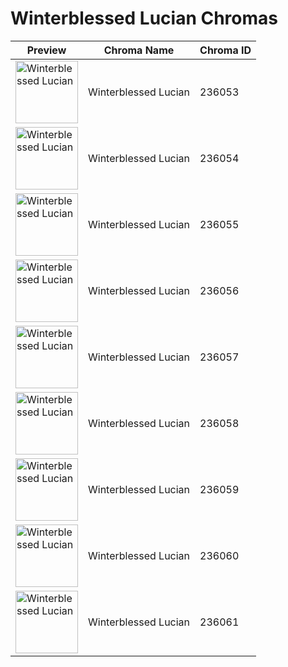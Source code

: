 # Winterblessed Lucian Chromas

| Preview | Chroma Name | Chroma ID |
|---|---|---|
| <img src='https://raw.communitydragon.org/latest/plugins/rcp-be-lol-game-data/global/default/v1/champion-chroma-images/236/236053.png' alt='Winterblessed Lucian' width='100'> | Winterblessed Lucian | 236053 |
| <img src='https://raw.communitydragon.org/latest/plugins/rcp-be-lol-game-data/global/default/v1/champion-chroma-images/236/236054.png' alt='Winterblessed Lucian' width='100'> | Winterblessed Lucian | 236054 |
| <img src='https://raw.communitydragon.org/latest/plugins/rcp-be-lol-game-data/global/default/v1/champion-chroma-images/236/236055.png' alt='Winterblessed Lucian' width='100'> | Winterblessed Lucian | 236055 |
| <img src='https://raw.communitydragon.org/latest/plugins/rcp-be-lol-game-data/global/default/v1/champion-chroma-images/236/236056.png' alt='Winterblessed Lucian' width='100'> | Winterblessed Lucian | 236056 |
| <img src='https://raw.communitydragon.org/latest/plugins/rcp-be-lol-game-data/global/default/v1/champion-chroma-images/236/236057.png' alt='Winterblessed Lucian' width='100'> | Winterblessed Lucian | 236057 |
| <img src='https://raw.communitydragon.org/latest/plugins/rcp-be-lol-game-data/global/default/v1/champion-chroma-images/236/236058.png' alt='Winterblessed Lucian' width='100'> | Winterblessed Lucian | 236058 |
| <img src='https://raw.communitydragon.org/latest/plugins/rcp-be-lol-game-data/global/default/v1/champion-chroma-images/236/236059.png' alt='Winterblessed Lucian' width='100'> | Winterblessed Lucian | 236059 |
| <img src='https://raw.communitydragon.org/latest/plugins/rcp-be-lol-game-data/global/default/v1/champion-chroma-images/236/236060.png' alt='Winterblessed Lucian' width='100'> | Winterblessed Lucian | 236060 |
| <img src='https://raw.communitydragon.org/latest/plugins/rcp-be-lol-game-data/global/default/v1/champion-chroma-images/236/236061.png' alt='Winterblessed Lucian' width='100'> | Winterblessed Lucian | 236061 |
